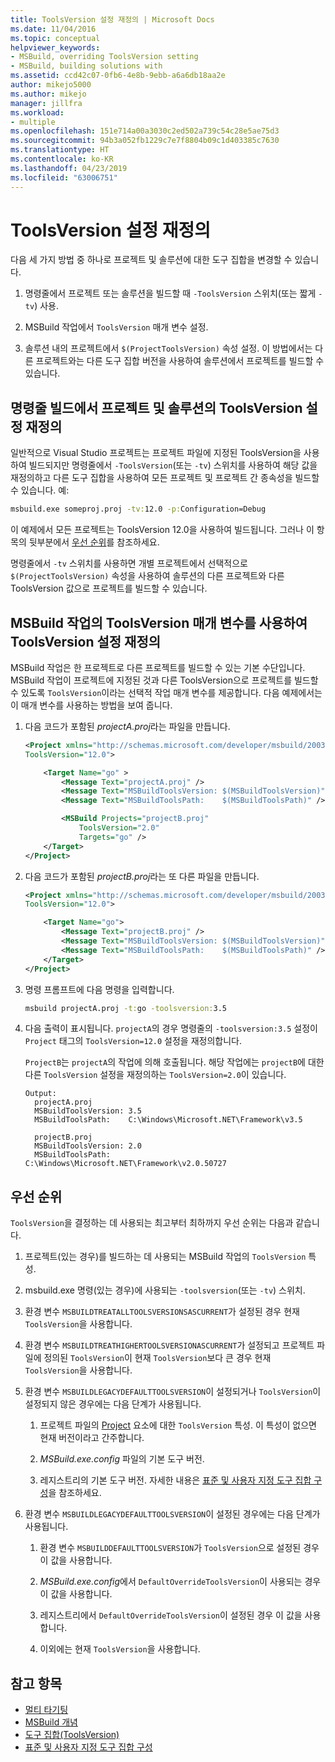 ```yaml
---
title: ToolsVersion 설정 재정의 | Microsoft Docs
ms.date: 11/04/2016
ms.topic: conceptual
helpviewer_keywords:
- MSBuild, overriding ToolsVersion setting
- MSBuild, building solutions with
ms.assetid: ccd42c07-0fb6-4e8b-9ebb-a6a6db18aa2e
author: mikejo5000
ms.author: mikejo
manager: jillfra
ms.workload:
- multiple
ms.openlocfilehash: 151e714a00a3030c2ed502a739c54c28e5ae75d3
ms.sourcegitcommit: 94b3a052fb1229c7e7f8804b09c1d403385c7630
ms.translationtype: HT
ms.contentlocale: ko-KR
ms.lasthandoff: 04/23/2019
ms.locfileid: "63006751"
---
```

# <a name="override-toolsversion-settings"></a>ToolsVersion 설정 재정의
다음 세 가지 방법 중 하나로 프로젝트 및 솔루션에 대한 도구 집합을 변경할 수 있습니다.

1. 명령줄에서 프로젝트 또는 솔루션을 빌드할 때 `-ToolsVersion` 스위치(또는 짧게 `-tv`) 사용.

2. MSBuild 작업에서 `ToolsVersion` 매개 변수 설정.

3. 솔루션 내의 프로젝트에서 `$(ProjectToolsVersion)` 속성 설정. 이 방법에서는 다른 프로젝트와는 다른 도구 집합 버전을 사용하여 솔루션에서 프로젝트를 빌드할 수 있습니다.

## <a name="override-the-toolsversion-settings-of-projects-and-solutions-on-command-line-builds"></a>명령줄 빌드에서 프로젝트 및 솔루션의 ToolsVersion 설정 재정의
 일반적으로 Visual Studio 프로젝트는 프로젝트 파일에 지정된 ToolsVersion을 사용하여 빌드되지만 명령줄에서 `-ToolsVersion`(또는 `-tv`) 스위치를 사용하여 해당 값을 재정의하고 다른 도구 집합을 사용하여 모든 프로젝트 및 프로젝트 간 종속성을 빌드할 수 있습니다. 예:

```cmd
msbuild.exe someproj.proj -tv:12.0 -p:Configuration=Debug
```

 이 예제에서 모든 프로젝트는 ToolsVersion 12.0을 사용하여 빌드됩니다. 그러나 이 항목의 뒷부분에서 [우선 순위](#order-of-precedence)를 참조하세요.

 명령줄에서 `-tv` 스위치를 사용하면 개별 프로젝트에서 선택적으로 `$(ProjectToolsVersion)` 속성을 사용하여 솔루션의 다른 프로젝트와 다른 ToolsVersion 값으로 프로젝트를 빌드할 수 있습니다.

## <a name="override-the-toolsversion-settings-using-the-toolsversion-parameter-of-the-msbuild-task"></a>MSBuild 작업의 ToolsVersion 매개 변수를 사용하여 ToolsVersion 설정 재정의
 MSBuild 작업은 한 프로젝트로 다른 프로젝트를 빌드할 수 있는 기본 수단입니다. MSBuild 작업이 프로젝트에 지정된 것과 다른 ToolsVersion으로 프로젝트를 빌드할 수 있도록 `ToolsVersion`이라는 선택적 작업 매개 변수를 제공합니다. 다음 예제에서는 이 매개 변수를 사용하는 방법을 보여 줍니다.

1. 다음 코드가 포함된 *projectA.proj*라는 파일을 만듭니다.

    ```xml
    <Project xmlns="http://schemas.microsoft.com/developer/msbuild/2003"
    ToolsVersion="12.0">

        <Target Name="go" >
            <Message Text="projectA.proj" />
            <Message Text="MSBuildToolsVersion: $(MSBuildToolsVersion)" />
            <Message Text="MSBuildToolsPath:    $(MSBuildToolsPath)" />

            <MSBuild Projects="projectB.proj"
                ToolsVersion="2.0"
                Targets="go" />
        </Target>
    </Project>
    ```

2. 다음 코드가 포함된 *projectB.proj*라는 또 다른 파일을 만듭니다.

    ```xml
    <Project xmlns="http://schemas.microsoft.com/developer/msbuild/2003"
    ToolsVersion="12.0">

        <Target Name="go">
            <Message Text="projectB.proj" />
            <Message Text="MSBuildToolsVersion: $(MSBuildToolsVersion)" />
            <Message Text="MSBuildToolsPath:    $(MSBuildToolsPath)" />
        </Target>
    </Project>
    ```

3. 명령 프롬프트에 다음 명령을 입력합니다.

    ```cmd
    msbuild projectA.proj -t:go -toolsversion:3.5
    ```

4. 다음 출력이 표시됩니다. `projectA`의 경우 명령줄의 `-toolsversion:3.5` 설정이 `Project` 태그의 `ToolsVersion=12.0` 설정을 재정의합니다.

     `ProjectB`는 `projectA`의 작업에 의해 호출됩니다. 해당 작업에는 `projectB`에 대한 다른 `ToolsVersion` 설정을 재정의하는 `ToolsVersion=2.0`이 있습니다.

    ```
    Output:
      projectA.proj
      MSBuildToolsVersion: 3.5
      MSBuildToolsPath:    C:\Windows\Microsoft.NET\Framework\v3.5

      projectB.proj
      MSBuildToolsVersion: 2.0
      MSBuildToolsPath:    C:\Windows\Microsoft.NET\Framework\v2.0.50727
    ```

## <a name="order-of-precedence"></a>우선 순위
 `ToolsVersion`을 결정하는 데 사용되는 최고부터 최하까지 우선 순위는 다음과 같습니다.

1. 프로젝트(있는 경우)를 빌드하는 데 사용되는 MSBuild 작업의 `ToolsVersion` 특성.

2. msbuild.exe 명령(있는 경우)에 사용되는 `-toolsversion`(또는 `-tv`) 스위치.

3. 환경 변수 `MSBUILDTREATALLTOOLSVERSIONSASCURRENT`가 설정된 경우 현재 `ToolsVersion`을 사용합니다.

4. 환경 변수 `MSBUILDTREATHIGHERTOOLSVERSIONASCURRENT`가 설정되고 프로젝트 파일에 정의된 `ToolsVersion`이 현재 `ToolsVersion`보다 큰 경우 현재 `ToolsVersion`을 사용합니다.

5. 환경 변수 `MSBUILDLEGACYDEFAULTTOOLSVERSION`이 설정되거나 `ToolsVersion`이 설정되지 않은 경우에는 다음 단계가 사용됩니다.

    1. 프로젝트 파일의 [Project](../msbuild/project-element-msbuild.md) 요소에 대한 `ToolsVersion` 특성. 이 특성이 없으면 현재 버전이라고 간주합니다.

    2. *MSBuild.exe.config* 파일의 기본 도구 버전.

    3. 레지스트리의 기본 도구 버전. 자세한 내용은 [표준 및 사용자 지정 도구 집합 구성](../msbuild/standard-and-custom-toolset-configurations.md)을 참조하세요.

6. 환경 변수 `MSBUILDLEGACYDEFAULTTOOLSVERSION`이 설정된 경우에는 다음 단계가 사용됩니다.

    1. 환경 변수 `MSBUILDDEFAULTTOOLSVERSION`가 `ToolsVersion`으로 설정된 경우 이 값을 사용합니다.

    2. *MSBuild.exe.config*에서 `DefaultOverrideToolsVersion`이 사용되는 경우 이 값을 사용합니다.

    3. 레지스트리에서 `DefaultOverrideToolsVersion`이 설정된 경우 이 값을 사용합니다.

    4. 이외에는 현재 `ToolsVersion`을 사용합니다.

## <a name="see-also"></a>참고 항목
- [멀티 타기팅](../msbuild/msbuild-multitargeting-overview.md)
- [MSBuild 개념](../msbuild/msbuild-concepts.md)
- [도구 집합(ToolsVersion)](../msbuild/msbuild-toolset-toolsversion.md)
- [표준 및 사용자 지정 도구 집합 구성](../msbuild/standard-and-custom-toolset-configurations.md)